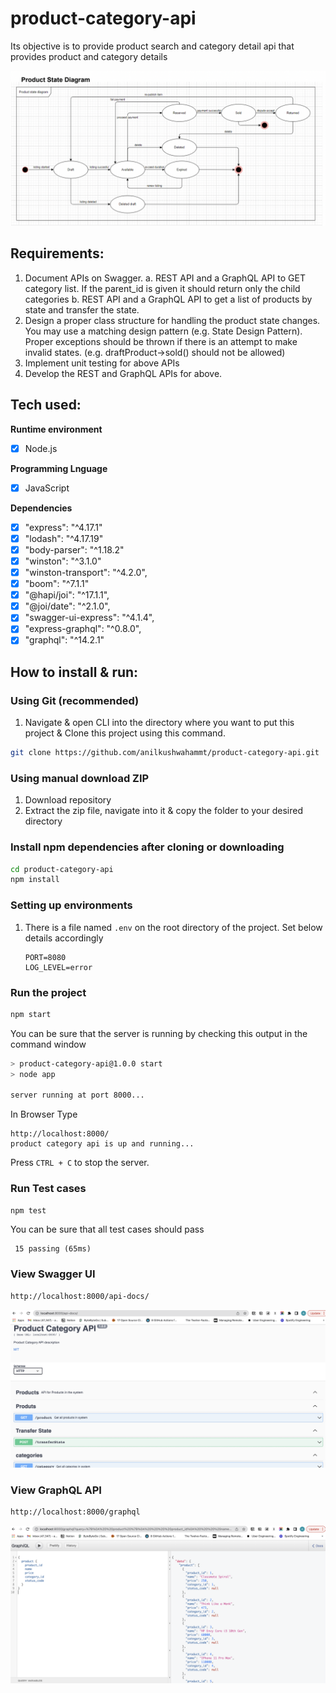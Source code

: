 # product-category-api
Its objective is to provide product search and category detail api that provides product and category details

![](prd_diagram.png)

## Requirements:

1. Document APIs on Swagger.
   a. REST API and a GraphQL API to GET category list. If the parent_id is given it
   should return only the child categories
   b. REST API and a GraphQL API to get a list of products by state and transfer the
   state.
2. Design a proper class structure for handling the product state changes. You may use a
   matching design pattern (e.g. State Design Pattern). Proper exceptions should be thrown
   if there is an attempt to make invalid states. (e.g. draftProduct->sold() should not be
   allowed)
3. Implement unit testing for above APIs
4. Develop the REST and GraphQL APIs for above.

## Tech used:

**Runtime environment**

- [x] Node.js

**Programming Lnguage**

- [x] JavaScript

**Dependencies**

- [x]  "express": "^4.17.1"
- [x]  "lodash": "^4.17.19"
- [x] "body-parser": "^1.18.2"
- [x] "winston": "^3.1.0"
- [x]  "winston-transport": "^4.2.0",
- [x] "boom": "^7.1.1"
- [x] "@hapi/joi": "^17.1.1",
- [x] "@joi/date": "^2.1.0",
- [x] "swagger-ui-express": "^4.1.4",
- [x] "express-graphql": "^0.8.0",
- [x] "graphql": "^14.2.1"

## How to install & run:

### Using Git (recommended)

1. Navigate & open CLI into the directory where you want to put this project & Clone this project using this command.

```bash
git clone https://github.com/anilkushwahammt/product-category-api.git
```

### Using manual download ZIP

1. Download repository
2. Extract the zip file, navigate into it & copy the folder to your desired directory

### Install npm dependencies after cloning or downloading

```bash
cd product-category-api
npm install
```

### Setting up environments

1. There is a file named `.env` on the root directory of the project. Set below details accordingly

   ```
   PORT=8080
   LOG_LEVEL=error
   ```

### Run the project

```bash
npm start
```

You can be sure that the server is running by checking this output in the command window

```bash
> product-category-api@1.0.0 start
> node app

server running at port 8000...
```

In Browser Type

```
http://localhost:8000/
product category api is up and running...
```

Press `CTRL + C` to stop the server.

### Run Test cases 

```bash
npm test
```

You can be sure that all test cases should pass

```
 15 passing (65ms)
```

### View Swagger UI

```bash
http://localhost:8000/api-docs/
```

![](swagger.png)

### View GraphQL API

```bash
http://localhost:8000/graphql
```

![](graphql.png)
